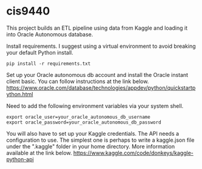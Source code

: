 # cis9440

This project builds an ETL pipeline using data from Kaggle and loading it into Oracle Autonomous database.

Install requirements. I suggest using a virtual environment to avoid breaking your default Python install.
```
pip install -r requirements.txt
```

Set up your Oracle autonomous db account and install the Oracle instant client basic. You can follow instructions at the link below.
https://www.oracle.com/database/technologies/appdev/python/quickstartpython.html

Need to add the following environment variables via your system shell.

```
export oracle_user=your_oracle_autonomous_db_username
export oracle_password=your_oracle_autonomous_db_password
```

You will also have to set up your Kaggle credentials. 
The API needs a configuration to use. 
The simplest one is perhaps to write a kaggle.json file under the ".kaggle" folder in your home directory.
More information available at the link below.
https://www.kaggle.com/code/donkeys/kaggle-python-api
